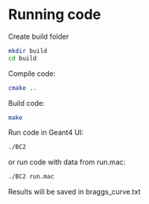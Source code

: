 # Running code

Create build folder
```bash
mkdir build
cd build
```

Compile code:
```bash
cmake ..
```

Build code:
```bash
make
```

Run code in Geant4 UI:
```bash
./BC2
```
or run code with data from run.mac:
```bash
./BC2 run.mac
```

Results will be saved in braggs_curve.txt